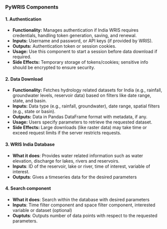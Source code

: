 ### PyWRIS Components

#### 1. **Authentication**
   - **Functionality:** Manages authentication if India WRIS requires credentials, handling token generation, saving, and renewal.
   - **Inputs:** Username and password, or API keys (if provided by WRIS).
   - **Outputs:** Authentication token or session cookies.
   - **Usage:** Use this component to start a session before data download if required.
   - **Side Effects:** Temporary storage of tokens/cookies; sensitive info should be encrypted to ensure security.

#### 2. **Data Download**
   - **Functionality:** Fetches hydrology related datasets for India (e.g., rainfall, groundwater levels, reservoir data) based on filters like date range, state, and basin.
   - **Inputs:** Data type (e.g., rainfall, groundwater), date range, spatial filters (e.g., state or basin).
   - **Outputs:** Data in Pandas DataFrame format with metadata, if any.
   - **Usage:** Users specify parameters to retrieve the requested dataset.
   - **Side Effects:** Large downloads (like raster data) may take time or exceed request limits if the server restricts requests.

#### 3. WRIS India Database  
   - **What it does**: Provides water related information such as water elevation, discharge for lakes, rivers and reservoirs.  
   - **Inputs**: ID of the reservoir, lake or river, time of interest, variable of interest.  
   - **Outputs**: Gives a timeseries data for the desired parameters  


#### 4. Search component  
  - **What it does**: Search within the database with desired parameters  
  - **Inputs**: Time filter component and space filter component, interested variable or dataset (optional)  
  - **Ouptuts**: Outputs number of data points with respect to the requested parameters.  



